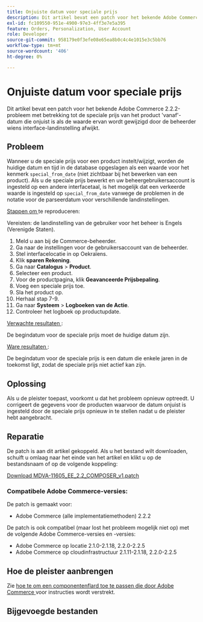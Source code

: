 ```yaml
---
title: Onjuiste datum voor speciale prijs
description: Dit artikel bevat een patch voor het bekende Adobe Commerce 2.2.2-probleem met betrekking tot de speciale prijs van het product 'vanaf'-datum die onjuist is als de waarde ervan wordt gewijzigd door de beheerder wiens interface-landinstelling afwijkt.
exl-id: fc109550-951e-4900-97e3-4ff3e7e5a395
feature: Orders, Personalization, User Account
role: Developer
source-git-commit: 958179e0f3efe08e65ea8b0c4c4e1015e3c5bb76
workflow-type: tm+mt
source-wordcount: '406'
ht-degree: 0%

---
```


# Onjuiste datum voor speciale prijs

Dit artikel bevat een patch voor het bekende Adobe Commerce 2.2.2-probleem met betrekking tot de speciale prijs van het product &#39;vanaf&#39;-datum die onjuist is als de waarde ervan wordt gewijzigd door de beheerder wiens interface-landinstelling afwijkt.

## Probleem

Wanneer u de speciale prijs voor een product instelt/wijzigt, worden de huidige datum en tijd in de database opgeslagen als een waarde voor het kenmerk `special_from_date` (niet zichtbaar bij het bewerken van een product). Als u de speciale prijs bewerkt en uw beheergebruikersaccount is ingesteld op een andere interfacetaal, is het mogelijk dat een verkeerde waarde is ingesteld op `special_from_date` vanwege de problemen in de notatie voor de parseerdatum voor verschillende landinstellingen.

<u> Stappen om </u> te reproduceren:

Vereisten: de landinstelling van de gebruiker voor het beheer is Engels (Verenigde Staten).

1. Meld u aan bij de Commerce-beheerder.
1. Ga naar de instellingen voor de gebruikersaccount van de beheerder.
1. Stel interfacelocatie in op Oekraïens.
1. Klik **sparen Rekening**.
1. Ga naar **Catalogus** > **Product**.
1. Selecteer een product.
1. Voor de productpagina, klik **Geavanceerde Prijsbepaling**.
1. Voeg een speciale prijs toe.
1. Sla het product op.
1. Herhaal stap 7-9.
1. Ga naar **Systeem** > **Logboeken van de Actie**.
1. Controleer het logboek op productupdate.

<u> Verwachte resultaten </u>:

De begindatum voor de speciale prijs moet de huidige datum zijn.

<u> Ware resultaten </u>:

De begindatum voor de speciale prijs is een datum die enkele jaren in de toekomst ligt, zodat de speciale prijs niet actief kan zijn.

## Oplossing

Als u de pleister toepast, voorkomt u dat het probleem opnieuw optreedt. U corrigeert de gegevens voor de producten waarvoor de datum onjuist is ingesteld door de speciale prijs opnieuw in te stellen nadat u de pleister hebt aangebracht.

## Reparatie

De patch is aan dit artikel gekoppeld. Als u het bestand wilt downloaden, schuift u omlaag naar het einde van het artikel en klikt u op de bestandsnaam of op de volgende koppeling:

[Download MDVA-11605\_EE\_2.2\_COMPOSER\_v1.patch](assets/MDVA-11605_EE_2.2.2_COMPOSER_v1.patch.zip)

### Compatibele Adobe Commerce-versies:

De patch is gemaakt voor:

* Adobe Commerce (alle implementatiemethoden) 2.2.2

De patch is ook compatibel (maar lost het probleem mogelijk niet op) met de volgende Adobe Commerce-versies en -versies:

* Adobe Commerce op locatie 2.1.0-2.1.18, 2.2.0-2.2.5
* Adobe Commerce op cloudinfrastructuur 2.1.11-2.1.18, 2.2.0-2.2.5

## Hoe de pleister aanbrengen

Zie [ hoe te om een componentenflard toe te passen die door Adobe Commerce ](/help/how-to/general/how-to-apply-a-composer-patch-provided-by-magento.md) voor instructies wordt verstrekt.

## Bijgevoegde bestanden
